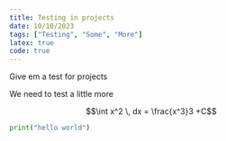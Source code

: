 ```yaml
---
title: Testing in projects
date: 10/10/2023
tags: ["Testing", "Some", "More"]
latex: true
code: true
---
```

Give em a test for projects

We need to test a little more

$$\int x^2 \, dx = \frac{x^3}3 +C$$

```python
print("hello world")
```
